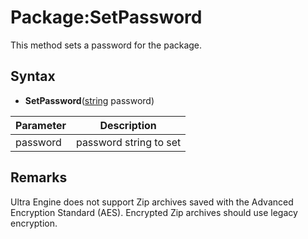 # Package:SetPassword

This method sets a password for the package.

## Syntax

- **SetPassword**([string](https://www.lua.org/manual/5.4/manual.html#6.4) password)

| Parameter | Description |
|---|---|
| password | password string to set |

## Remarks

Ultra Engine does not support Zip archives saved with the Advanced Encryption Standard (AES). Encrypted Zip archives should use legacy encryption.

